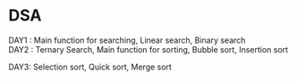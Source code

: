 # DSA
DAY1 : Main function for searching, Linear search, Binary search                                                                                                                                                         
DAY2 : Ternary Search, Main function for sorting, Bubble sort, Insertion sort

DAY3: Selection sort, Quick sort, Merge sort
